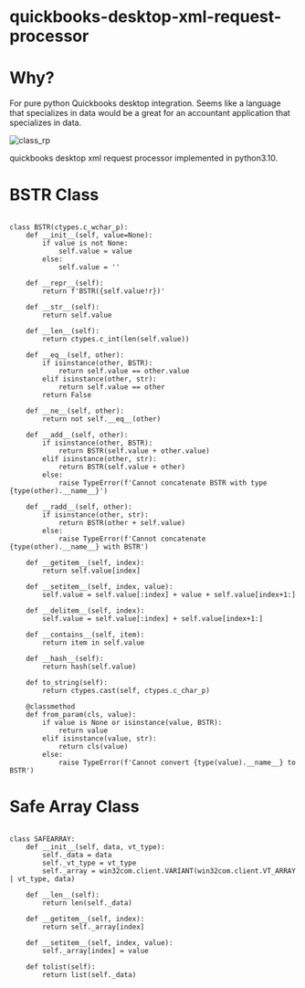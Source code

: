 # quickbooks-desktop-xml-request-processor
# Why?
For pure python Quickbooks desktop integration.
Seems like a language that specializes in data would be a great for an accountant application that specializes in data.


![class_rp](https://github.com/Donny-GUI/quickbooks-desktop-xml-request-processor/assets/108424001/462c7888-545c-4775-921c-380b1a097d17)


quickbooks desktop xml request processor implemented in python3.10.


# BSTR Class

```Python3
   
class BSTR(ctypes.c_wchar_p):
    def __init__(self, value=None):
        if value is not None:
            self.value = value
        else:
            self.value = ''

    def __repr__(self):
        return f'BSTR({self.value!r})'

    def __str__(self):
        return self.value

    def __len__(self):
        return ctypes.c_int(len(self.value))

    def __eq__(self, other):
        if isinstance(other, BSTR):
            return self.value == other.value
        elif isinstance(other, str):
            return self.value == other
        return False

    def __ne__(self, other):
        return not self.__eq__(other)

    def __add__(self, other):
        if isinstance(other, BSTR):
            return BSTR(self.value + other.value)
        elif isinstance(other, str):
            return BSTR(self.value + other)
        else:
            raise TypeError(f'Cannot concatenate BSTR with type {type(other).__name__}')

    def __radd__(self, other):
        if isinstance(other, str):
            return BSTR(other + self.value)
        else:
            raise TypeError(f'Cannot concatenate {type(other).__name__} with BSTR')

    def __getitem__(self, index):
        return self.value[index]

    def __setitem__(self, index, value):
        self.value = self.value[:index] + value + self.value[index+1:]

    def __delitem__(self, index):
        self.value = self.value[:index] + self.value[index+1:]

    def __contains__(self, item):
        return item in self.value

    def __hash__(self):
        return hash(self.value)

    def to_string(self):
        return ctypes.cast(self, ctypes.c_char_p)

    @classmethod
    def from_param(cls, value):
        if value is None or isinstance(value, BSTR):
            return value
        elif isinstance(value, str):
            return cls(value)
        else:
            raise TypeError(f'Cannot convert {type(value).__name__} to BSTR')
```

# Safe Array Class

```Python3

class SAFEARRAY:
    def __init__(self, data, vt_type):
        self._data = data
        self._vt_type = vt_type
        self._array = win32com.client.VARIANT(win32com.client.VT_ARRAY | vt_type, data)
        
    def __len__(self):
        return len(self._data)
    
    def __getitem__(self, index):
        return self._array[index]
    
    def __setitem__(self, index, value):
        self._array[index] = value
    
    def tolist(self):
        return list(self._data)
    

```
